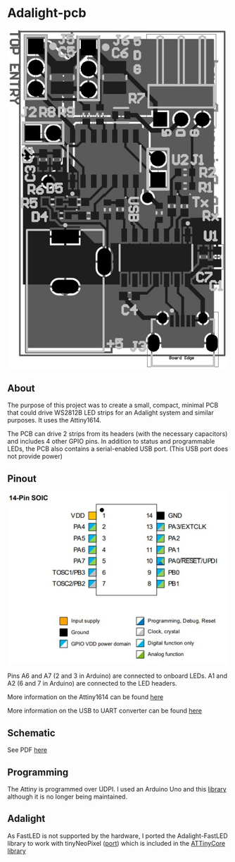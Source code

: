 # Adalight-pcb

![pcb](imgs/pcb.jpg?raw=true "PCB")

## About

The purpose of this project was to create a small, compact, minimal PCB that could drive WS2812B LED strips for an Adalight system and similar purposes. It uses the Attiny1614.

The PCB can drive 2 strips from its headers (with the necessary capacitors) and includes 4 other GPIO pins. In addition to status and programmable LEDs, the PCB also contains a serial-enabled USB port. (This USB port does not provide power)


## Pinout
![pinout](imgs/attiny1614pinout.jpg?raw=true "Pinout")

Pins A6 and A7 (2 and 3 in Arduino) are connected to onboard LEDs. A1 and A2 (6 and 7 in Arduino) are connected to the LED headers.

More information on the Attiny1614 can be found [here](https://ww1.microchip.com/downloads/en/DeviceDoc/ATtiny1614-16-17-DataSheet-DS40002204A.pdf)

More information on the USB to UART converter can be found [here](https://ww1.microchip.com/downloads/en/DeviceDoc/20005565C.pdf)

## Schematic

See PDF [here](altium_pcb_project/led_driver.pdf)


## Programming

The Attiny is programmed over UDPI. I used an Arduino Uno and this [library](https://github.com/SpenceKonde/jtag2updi) although it is no longer being maintained. 

## Adalight

As FastLED is not supported by the hardware, I ported the Adalight-FastLED library to work with tinyNeoPixel ([port](https://github.com/asteinig4018/Adalight-FastLED)) which is included in the [ATTinyCore library](https://github.com/SpenceKonde/ATTinyCore)

